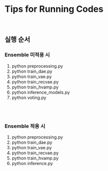 # Tips for Running Codes

<br/>

## 실행 순서

### Ensemble 미적용 시

1. python preprocessing.py
2. python train_dae.py
3. python train_vae.py
4. python train_recvae.py
5. python train_hvamp.py
6. python inference_models.py
7. python voting.py

<br/>

<br/>

### Ensemble 적용 시

1. python preprocessing.py
2. python train_dae.py
3. python train_vae.py
4. python train_recvae.py
5. python train_hvamp.py
6. python inference.py
